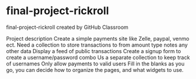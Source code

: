 # final-project-rickroll
final-project-rickroll created by GitHub Classroom

Project description
Create a simple payments site like Zelle, paypal, venmo ect.
Need a collection to store transactions 
  to
  from
  amount
  type
  notes
  any other data
Display a feed of public transactions
Create a signup form to create a username/password combo
Us a separate collection to keep track of usernames
Only allow payments to valid users
Fill in the blanks as you go, you can decide how to organize the pages, and what widgets to use. 
